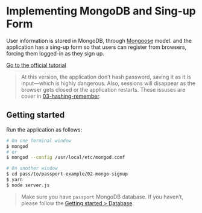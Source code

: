 # Implementing MongoDB and Sing-up Form

User information is stored in MongoDB, through [Mongoose](https://mongoosejs.com/) model. and the application has a sing-up form so that users can register from browsers, forcing them logged-in as they sign up.

[Go to the official tutorial](https://www.mokuji.me/article/passport-mongo-signup)

> At this version, the application don’t hash password, saving it as it is input—which is highly dangerous. Also, sessions will disappear as the browser gets closed or the application restarts. These issuses are cover in [03-hashing-remember](https://github.com/zacfukuda/passport/tree/master/03-hashing-remember).

## Getting started

Run the application as follows:

```bash
# On one Terminal window
$ mongod
# or
$ mongod --config /usr/local/etc/mongod.conf

# On another window
$ cd pass/to/passport-example/02-mongo-signup
$ yarn
$ node server.js 
```

> Make sure you have `passport` MongoDB database. If you haven’t, please follow the [Getting started > Database](https://github.com/zacfukuda/passport#database).